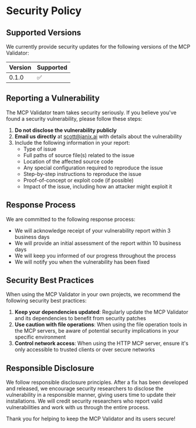 # Security Policy

## Supported Versions

We currently provide security updates for the following versions of the MCP Validator:

| Version | Supported          |
| ------- | ------------------ |
| 0.1.0   | :white_check_mark: |

## Reporting a Vulnerability

The MCP Validator team takes security seriously. If you believe you've found a security vulnerability, please follow these steps:

1. **Do not disclose the vulnerability publicly**
2. **Email us directly** at [scott@janix.ai](mailto:scott@janix.ai) with details about the vulnerability
3. Include the following information in your report:
   - Type of issue
   - Full paths of source file(s) related to the issue
   - Location of the affected source code
   - Any special configuration required to reproduce the issue
   - Step-by-step instructions to reproduce the issue
   - Proof-of-concept or exploit code (if possible)
   - Impact of the issue, including how an attacker might exploit it

## Response Process

We are committed to the following response process:

- We will acknowledge receipt of your vulnerability report within 3 business days
- We will provide an initial assessment of the report within 10 business days
- We will keep you informed of our progress throughout the process
- We will notify you when the vulnerability has been fixed

## Security Best Practices

When using the MCP Validator in your own projects, we recommend the following security best practices:

1. **Keep your dependencies updated**: Regularly update the MCP Validator and its dependencies to benefit from security patches
2. **Use caution with file operations**: When using the file operation tools in the MCP servers, be aware of potential security implications in your specific environment
3. **Control network access**: When using the HTTP MCP server, ensure it's only accessible to trusted clients or over secure networks

## Responsible Disclosure

We follow responsible disclosure principles. After a fix has been developed and released, we encourage security researchers to disclose the vulnerability in a responsible manner, giving users time to update their installations. We will credit security researchers who report valid vulnerabilities and work with us through the entire process.


Thank you for helping to keep the MCP Validator and its users secure! 